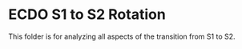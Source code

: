 # ECDO S1 to S2 Rotation

This folder is for analyzing all aspects of the transition from S1 to S2.
